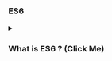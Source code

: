 ### ES6

<details>
<summary>
  <h3>What is ES6 ? (Click Me)</h3>
</summary>
<br >

```js

```

</details>

